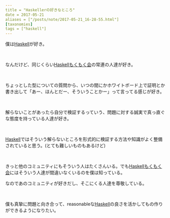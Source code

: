 ```yaml
---
title = "Haskellerの好きなところ"
date = 2017-05-21
aliases = ["/posts/note/2017-05-21_16-28-55.html"]
[taxonomies]
tags = ["haskell"]
---
```


僕は[Haskell](http://d.hatena.ne.jp/keyword/Haskell)が好き。

&nbsp;

なんだけど、同じくらい[Haskell](http://d.hatena.ne.jp/keyword/Haskell)[もくもく会](http://d.hatena.ne.jp/keyword/%A4%E2%A4%AF%A4%E2%A4%AF%B2%F1)の常連の人達が好き。

&nbsp;

ちょっとした型についての質問から、いつの間にかホワイトボード上で証明とか書き出して「あー、ほんとだー、そういうことかー」って言ってる感じが好き。

&nbsp;

解らないことがあったら自分で検証するっていう、問題に対する誠実で真っ直ぐな態度を持っている人達が好き。

&nbsp;

[Haskell](http://d.hatena.ne.jp/keyword/Haskell)ではそういう解らないところを形式的に検証する方法や知識がよく整備されていると思う。(とても難しいものもあるけど)

&nbsp;

きっと他のコミュニティにもそういう人はたくさんいる。でも[Haskell](http://d.hatena.ne.jp/keyword/Haskell)[もくもく会](http://d.hatena.ne.jp/keyword/%A4%E2%A4%AF%A4%E2%A4%AF%B2%F1)にはそういう人達が間違いなくいるのを僕は知っている。

なのであのコミュニティが好きだし、そこにくる人達を尊敬している。

&nbsp;

僕も真摯に問題と向き合って、reasonableな[Haskell](http://d.hatena.ne.jp/keyword/Haskell)の良さを活かしてもの作りができるようになりたい。

